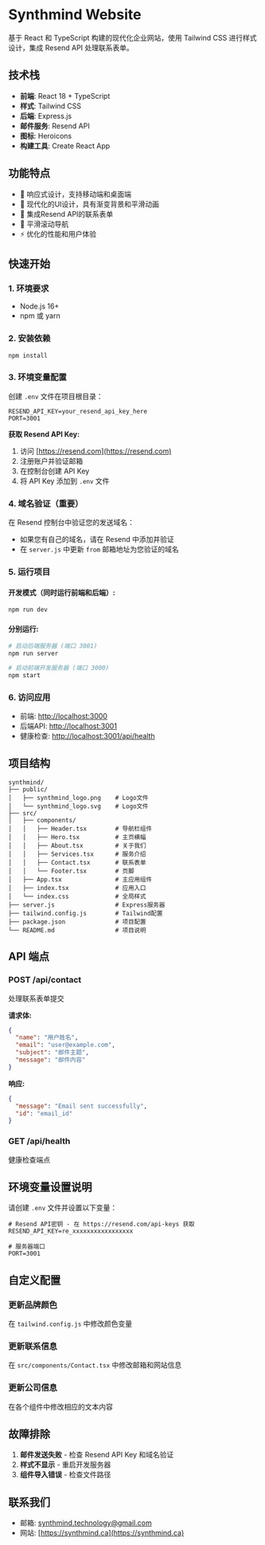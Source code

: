 # Synthmind Website

基于 React 和 TypeScript 构建的现代化企业网站，使用 Tailwind CSS 进行样式设计，集成 Resend API 处理联系表单。

## 技术栈

- **前端**: React 18 + TypeScript
- **样式**: Tailwind CSS
- **后端**: Express.js
- **邮件服务**: Resend API
- **图标**: Heroicons
- **构建工具**: Create React App

## 功能特点

- 📱 响应式设计，支持移动端和桌面端
- 🎨 现代化的UI设计，具有渐变背景和平滑动画
- 📧 集成Resend API的联系表单
- 🚀 平滑滚动导航
- ⚡ 优化的性能和用户体验

## 快速开始

### 1. 环境要求

- Node.js 16+ 
- npm 或 yarn

### 2. 安装依赖

```bash
npm install
```

### 3. 环境变量配置

创建 `.env` 文件在项目根目录：

```env
RESEND_API_KEY=your_resend_api_key_here
PORT=3001
```

**获取 Resend API Key:**
1. 访问 [https://resend.com](https://resend.com)
2. 注册账户并验证邮箱
3. 在控制台创建 API Key
4. 将 API Key 添加到 `.env` 文件

### 4. 域名验证（重要）

在 Resend 控制台中验证您的发送域名：
- 如果您有自己的域名，请在 Resend 中添加并验证
- 在 `server.js` 中更新 `from` 邮箱地址为您验证的域名

### 5. 运行项目

#### 开发模式（同时运行前端和后端）:
```bash
npm run dev
```

#### 分别运行:
```bash
# 启动后端服务器 (端口 3001)
npm run server

# 启动前端开发服务器 (端口 3000)
npm start
```

### 6. 访问应用

- 前端: [http://localhost:3000](http://localhost:3000)
- 后端API: [http://localhost:3001](http://localhost:3001)
- 健康检查: [http://localhost:3001/api/health](http://localhost:3001/api/health)

## 项目结构

```
synthmind/
├── public/
│   ├── synthmind_logo.png    # Logo文件
│   └── synthmind_logo.svg    # Logo文件
├── src/
│   ├── components/
│   │   ├── Header.tsx        # 导航栏组件
│   │   ├── Hero.tsx          # 主页横幅
│   │   ├── About.tsx         # 关于我们
│   │   ├── Services.tsx      # 服务介绍
│   │   ├── Contact.tsx       # 联系表单
│   │   └── Footer.tsx        # 页脚
│   ├── App.tsx               # 主应用组件
│   ├── index.tsx             # 应用入口
│   └── index.css             # 全局样式
├── server.js                 # Express服务器
├── tailwind.config.js        # Tailwind配置
├── package.json              # 项目配置
└── README.md                 # 项目说明
```

## API 端点

### POST /api/contact
处理联系表单提交

**请求体:**
```json
{
  "name": "用户姓名",
  "email": "user@example.com",
  "subject": "邮件主题", 
  "message": "邮件内容"
}
```

**响应:**
```json
{
  "message": "Email sent successfully",
  "id": "email_id"
}
```

### GET /api/health
健康检查端点

## 环境变量设置说明

请创建 `.env` 文件并设置以下变量：

```env
# Resend API密钥 - 在 https://resend.com/api-keys 获取
RESEND_API_KEY=re_xxxxxxxxxxxxxxxxx

# 服务器端口
PORT=3001
```

## 自定义配置

### 更新品牌颜色
在 `tailwind.config.js` 中修改颜色变量

### 更新联系信息
在 `src/components/Contact.tsx` 中修改邮箱和网站信息

### 更新公司信息
在各个组件中修改相应的文本内容

## 故障排除

1. **邮件发送失败** - 检查 Resend API Key 和域名验证
2. **样式不显示** - 重启开发服务器
3. **组件导入错误** - 检查文件路径

## 联系我们

- 邮箱: synthmind.technology@gmail.com
- 网站: [https://synthmind.ca](https://synthmind.ca) 